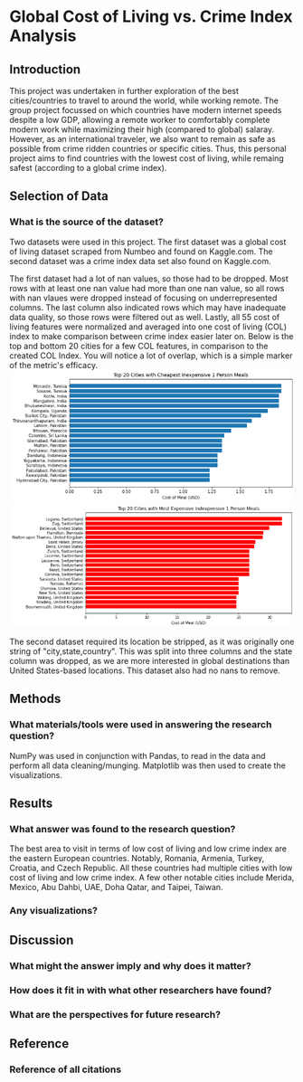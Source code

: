 # Global Cost of Living vs. Crime Index Analysis

## Introduction 
This project was undertaken in further exploration of the best cities/countries to travel to around the world, while working remote. The group project focussed on which countries have modern internet speeds despite a low GDP, allowing a remote worker to comfortably complete modern work while maximizing their high (compared to global) salaray. However, as an international traveler, we also want to remain as safe as possible from crime ridden countries or specific cities. Thus, this personal project aims to find countries with the lowest cost of living, while remaing safest (according to a global crime index).

## Selection of Data
### What is the source of the dataset?
Two datasets were used in this project. The first dataset was a global cost of living dataset scraped from Numbeo and found on Kaggle.com. The second dataset was a crime index data set also found on Kaggle.com.

The first dataset had a lot of nan values, so those had to be dropped. Most rows with at least one nan value had more than one nan value, so all rows with nan vlaues were dropped instead of focusing on underrepresented columns. The last column also indicated rows which may have inadequate data quality, so those rows were filtered out as well. Lastly, all 55 cost of living features were normalized and averaged into one cost of living (COL) index to make comparison between crime index easier later on. Below is the top and bottom 20 cities for a few COL features, in comparison to the created COL Index. You will notice a lot of overlap, which is a simple marker of the metric's efficacy.
![top20_cheap_1meal.png](https://github.com/burchcatwit/cost_of_living_vs_crime/blob/main/figs/top20_cheap_1meal.png)
![bot20_cheap_1meal.png](https://github.com/burchcatwit/cost_of_living_vs_crime/blob/main/figs/bot20_cheap_1meal.png)

The second dataset required its location be stripped, as it was originally one string of "city,state,country". This was split into three columns and the state column was dropped, as we are more interested in global destinations than United States-based locations. This dataset also had no nans to remove.

## Methods 
### What materials/tools were used in answering the research question?
NumPy was used in conjunction with Pandas, to read in the data and perform all data cleaning/munging. Matplotlib was then used to create the visualizations. 

## Results 
### What answer was found to the research question?
The best area to visit in terms of low cost of living and low crime index are the eastern European countries. Notably, Romania, Armenia, Turkey, Croatia, and Czech Republic. All these countries had multiple cities with low cost of living and low crime index. A few other notable cities include Merida, Mexico, Abu Dahbi, UAE, Doha Qatar, and Taipei, Taiwan.
### Any visualizations?

## Discussion 
### What might the answer imply and why does it matter?
### How does it fit in with what other researchers have found?
### What are the perspectives for future research?

## Reference 
### Reference of all citations
